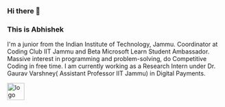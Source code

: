 ### Hi there 👋
### This is Abhishek

I'm a junior from the Indian Institute of Technology, Jammu. Coordinator at Coding Club IIT Jammu and Beta Microsoft Learn Student Ambassador. Massive interest in programming and problem-solving, do Competitive Coding in free time. I am currently working as a Research Intern under Dr. Gaurav Varshney( Assistant Professor IIT Jammu) in Digital Payments. 

<img src="https://iamabhishek.azurewebsites.net/api/imageServe?tar=this_is_github_profile" alt="logo" width="40px" />
